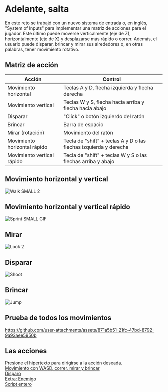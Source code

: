 # Adelante, salta

En este reto se trabajó con un nuevo sistema de entrada o, en inglés, "System of Inputs" para implementar una matriz de acciones para el jugador. Este último puede moverse verticalmente (eje de Z), horizontalmente (eje de X) y desplazarse más rápido o correr. Además, el usuario puede disparar, brincar y mirar sus alrededores o, en otras palabras, tener movimiento rotativo. 

## Matriz de acción
|Acción|Control|
|---|---|
|Movimiento horizontal|Teclas A y D, flecha izquierda y flecha derecha|
|Movimiento vertical|Teclas W y S, flecha hacia arriba y flecha hacia abajo|
|Disparar|"Click" o botón izquierdo del ratón|
|Brincar|Barra de espacio|
|Mirar (rotación)|Movimiento del ratón|
|Movimiento horizontal rápido|Tecla de "shift" + teclas A y D o las flechas izquierda y derecha|
|Movimiento vertical rápido|Tecla de "shift" + teclas W y S o las flechas arriba y abajo|

## Movimiento horizontal y vertical

![Walk SMALL 2](https://github.com/user-attachments/assets/a5fd1e63-82b7-4b5f-b7fc-6e4c5511a150)

## Movimiento horizontal y vertical rápido

![Sprint SMALL GIF](https://github.com/user-attachments/assets/6ac81505-12a0-46af-a924-d724d5bffa23)

## Mirar

![Look 2](https://github.com/user-attachments/assets/0c62e0fa-139e-4247-a2ae-18d30463a464)

## Disparar

![Shoot](https://github.com/user-attachments/assets/e9db5e9b-1391-4e5e-9bf8-2b2c52c507d8)

## Brincar

![Jump](https://github.com/user-attachments/assets/f08efe53-2496-4a86-b8dd-53c6cab556cd)

## Prueba de todos los movimientos



https://github.com/user-attachments/assets/871a5b51-21fc-47bd-8792-9a93aee5950b



## Las acciones
Presione el hipertexto para dirigirse a la acción deseada. <br />
[Movimiento con WASD, correr, mirar y brincar](Movimiento_y_correr.md) <br />
[Disparo](Disparo.md) <br />
[Extra: Enemigo](Enemigo.md) <br />
[Script entero](fullScript.md)



